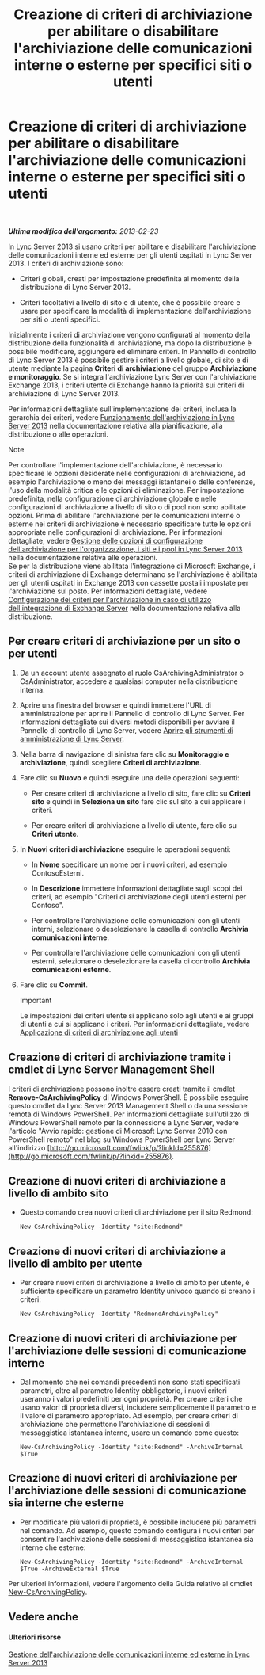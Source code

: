 ﻿---
title: Creazione di criteri di archiviazione per abilitare o disabilitare l'archiviazione delle comunicazioni interne o esterne per specifici siti o utenti
TOCTitle: Creazione di criteri di archiviazione per abilitare o disabilitare l'archiviazione delle comunicazioni interne o esterne per specifici siti o utenti
ms:assetid: 5864793a-ba72-470c-bb5b-9fb41e968896
ms:mtpsurl: https://technet.microsoft.com/it-it/library/Gg398385(v=OCS.15)
ms:contentKeyID: 49300610
ms.date: 08/24/2015
mtps_version: v=OCS.15
ms.translationtype: HT
---

# Creazione di criteri di archiviazione per abilitare o disabilitare l'archiviazione delle comunicazioni interne o esterne per specifici siti o utenti

 

_**Ultima modifica dell'argomento:** 2013-02-23_

In Lync Server 2013 si usano criteri per abilitare e disabilitare l'archiviazione delle comunicazioni interne ed esterne per gli utenti ospitati in Lync Server 2013. I criteri di archiviazione sono:

  - Criteri globali, creati per impostazione predefinita al momento della distribuzione di Lync Server 2013.

  - Criteri facoltativi a livello di sito e di utente, che è possibile creare e usare per specificare la modalità di implementazione dell'archiviazione per siti o utenti specifici.

Inizialmente i criteri di archiviazione vengono configurati al momento della distribuzione della funzionalità di archiviazione, ma dopo la distribuzione è possibile modificare, aggiungere ed eliminare criteri. In Pannello di controllo di Lync Server 2013 è possibile gestire i criteri a livello globale, di sito e di utente mediante la pagina **Criteri di archiviazione** del gruppo **Archiviazione e monitoraggio**. Se si integra l'archiviazione Lync Server con l'archiviazione Exchange 2013, i criteri utente di Exchange hanno la priorità sui criteri di archiviazione di Lync Server 2013.

Per informazioni dettagliate sull'implementazione dei criteri, inclusa la gerarchia dei criteri, vedere [Funzionamento dell'archiviazione in Lync Server 2013](lync-server-2013-how-archiving-works.md) nella documentazione relativa alla pianificazione, alla distribuzione o alle operazioni.


> [!NOTE]
> Per controllare l'implementazione dell'archiviazione, è necessario specificare le opzioni desiderate nelle configurazioni di archiviazione, ad esempio l'archiviazione o meno dei messaggi istantanei o delle conferenze, l'uso della modalità critica e le opzioni di eliminazione. Per impostazione predefinita, nella configurazione di archiviazione globale e nelle configurazioni di archiviazione a livello di sito o di pool non sono abilitate opzioni. Prima di abilitare l'archiviazione per le comunicazioni interne o esterne nei criteri di archiviazione è necessario specificare tutte le opzioni appropriate nelle configurazioni di archiviazione. Per informazioni dettagliate, vedere <A href="lync-server-2013-managing-archiving-configuration-options-for-your-organization-sites-and-pools.md">Gestione delle opzioni di configurazione dell'archiviazione per l'organizzazione, i siti e i pool in Lync Server 2013</A> nella documentazione relativa alle operazioni.<BR>Se per la distribuzione viene abilitata l'integrazione di Microsoft Exchange, i criteri di archiviazione di Exchange determinano se l'archiviazione è abilitata per gli utenti ospitati in Exchange 2013 con cassette postali impostate per l'archiviazione sul posto. Per informazioni dettagliate, vedere <A href="lync-server-2013-setting-up-policies-for-archiving-when-using-exchange-server-integration.md">Configurazione dei criteri per l'archiviazione in caso di utilizzo dell'integrazione di Exchange Server</A> nella documentazione relativa alla distribuzione.



## Per creare criteri di archiviazione per un sito o per utenti

1.  Da un account utente assegnato al ruolo CsArchivingAdministrator o CsAdministrator, accedere a qualsiasi computer nella distribuzione interna.

2.  Aprire una finestra del browser e quindi immettere l'URL di amministrazione per aprire il Pannello di controllo di Lync Server. Per informazioni dettagliate sui diversi metodi disponibili per avviare il Pannello di controllo di Lync Server, vedere [Aprire gli strumenti di amministrazione di Lync Server](lync-server-2013-open-lync-server-administrative-tools.md).

3.  Nella barra di navigazione di sinistra fare clic su **Monitoraggio e archiviazione**, quindi scegliere **Criteri di archiviazione**.

4.  Fare clic su **Nuovo** e quindi eseguire una delle operazioni seguenti:
    
      - Per creare criteri di archiviazione a livello di sito, fare clic su **Criteri sito** e quindi in **Seleziona un sito** fare clic sul sito a cui applicare i criteri.
    
      - Per creare criteri di archiviazione a livello di utente, fare clic su **Criteri utente**.

5.  In **Nuovi criteri di archiviazione** eseguire le operazioni seguenti:
    
      - In **Nome** specificare un nome per i nuovi criteri, ad esempio ContosoEsterni.
    
      - In **Descrizione** immettere informazioni dettagliate sugli scopi dei criteri, ad esempio "Criteri di archiviazione degli utenti esterni per Contoso".
    
      - Per controllare l'archiviazione delle comunicazioni con gli utenti interni, selezionare o deselezionare la casella di controllo **Archivia comunicazioni interne**.
    
      - Per controllare l'archiviazione delle comunicazioni con gli utenti esterni, selezionare o deselezionare la casella di controllo **Archivia comunicazioni esterne**.

6.  Fare clic su **Commit**.
    
    > [!important]  
    > Le impostazioni dei criteri utente si applicano solo agli utenti e ai gruppi di utenti a cui si applicano i criteri. Per informazioni dettagliate, vedere <a href="lync-server-2013-applying-an-archiving-policy-to-users.md">Applicazione di criteri di archiviazione agli utenti</a>

## Creazione di criteri di archiviazione tramite i cmdlet di Lync Server Management Shell

I criteri di archiviazione possono inoltre essere creati tramite il cmdlet **Remove-CsArchivingPolicy** di Windows PowerShell. È possibile eseguire questo cmdlet da Lync Server 2013 Management Shell o da una sessione remota di Windows PowerShell. Per informazioni dettagliate sull'utilizzo di Windows PowerShell remoto per la connessione a Lync Server, vedere l'articolo "Avvio rapido: gestione di Microsoft Lync Server 2010 con PowerShell remoto" nel blog su Windows PowerShell per Lync Server all'indirizzo [http://go.microsoft.com/fwlink/p/?linkId=255876](http://go.microsoft.com/fwlink/p/?linkid=255876).

## Creazione di nuovi criteri di archiviazione a livello di ambito sito

  - Questo comando crea nuovi criteri di archiviazione per il sito Redmond:
    
        New-CsArchivingPolicy -Identity "site:Redmond"

## Creazione di nuovi criteri di archiviazione a livello di ambito per utente

  - Per creare nuovi criteri di archiviazione a livello di ambito per utente, è sufficiente specificare un parametro Identity univoco quando si creano i criteri:
    
        New-CsArchivingPolicy -Identity "RedmondArchivingPolicy"

## Creazione di nuovi criteri di archiviazione per l'archiviazione delle sessioni di comunicazione interne

  - Dal momento che nei comandi precedenti non sono stati specificati parametri, oltre al parametro Identity obbligatorio, i nuovi criteri useranno i valori predefiniti per ogni proprietà. Per creare criteri che usano valori di proprietà diversi, includere semplicemente il parametro e il valore di parametro appropriato. Ad esempio, per creare criteri di archiviazione che permettono l'archiviazione di sessioni di messaggistica istantanea interne, usare un comando come questo:
    
        New-CsArchivingPolicy -Identity "site:Redmond" -ArchiveInternal $True

## Creazione di nuovi criteri di archiviazione per l'archiviazione delle sessioni di comunicazione sia interne che esterne

  - Per modificare più valori di proprietà, è possibile includere più parametri nel comando. Ad esempio, questo comando configura i nuovi criteri per consentire l'archiviazione delle sessioni di messaggistica istantanea sia interne che esterne:
    
        New-CsArchivingPolicy -Identity "site:Redmond" -ArchiveInternal $True -ArchiveExternal $True

Per ulteriori informazioni, vedere l'argomento della Guida relativo al cmdlet [New-CsArchivingPolicy](https://docs.microsoft.com/en-us/powershell/module/skype/New-CsArchivingPolicy).

## Vedere anche

#### Ulteriori risorse

[Gestione dell'archiviazione delle comunicazioni interne ed esterne in Lync Server 2013](lync-server-2013-managing-the-archiving-of-internal-and-external-communications.md)

